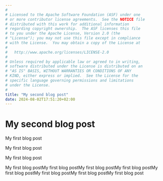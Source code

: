 ```yaml
---
#
# Licensed to the Apache Software Foundation (ASF) under one
# or more contributor license agreements.  See the NOTICE file
# distributed with this work for additional information
# regarding copyright ownership.  The ASF licenses this file
# to you under the Apache License, Version 2.0 (the
# "License"); you may not use this file except in compliance
# with the License.  You may obtain a copy of the License at
#
#   http://www.apache.org/licenses/LICENSE-2.0
#
# Unless required by applicable law or agreed to in writing,
# software distributed under the License is distributed on an
# "AS IS" BASIS, WITHOUT WARRANTIES OR CONDITIONS OF ANY
# KIND, either express or implied.  See the License for the
# specific language governing permissions and limitations
# under the License.
#
title: "My second blog post"
date: 2024-08-02T17:51:20+02:00
---
```


# My second blog post

My first blog post

My first blog post

My first blog post

My first blog postMy first blog postMy first blog postMy first blog postMy first blog postMy first blog postMy first
blog postMy first blog post